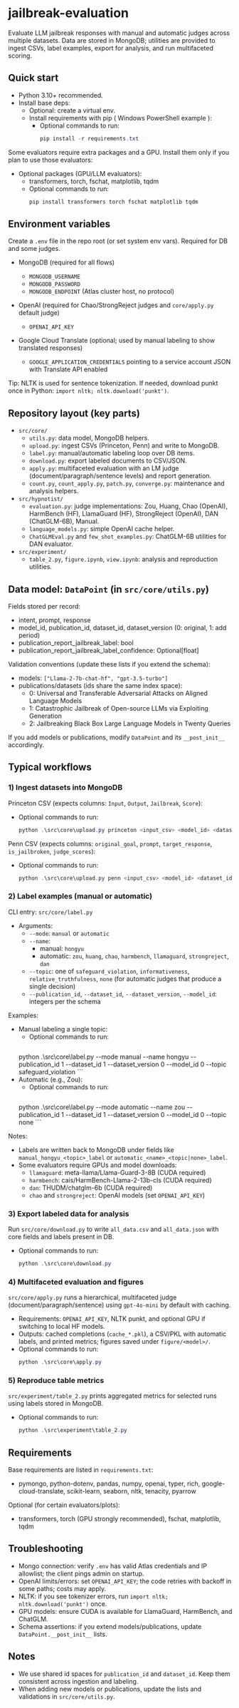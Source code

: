 # jailbreak-evaluation

Evaluate LLM jailbreak responses with manual and automatic judges across multiple datasets. Data are stored in MongoDB; utilities are provided to ingest CSVs, label examples, export for analysis, and run multifaceted scoring.

## Quick start
- Python 3.10+ recommended.
- Install base deps:
    - Optional: create a virtual env.
    - Install requirements with pip ( Windows PowerShell example ):
        - Optional commands to run:
            ```powershell
            pip install -r requirements.txt
            ```

Some evaluators require extra packages and a GPU. Install them only if you plan to use those evaluators:
- Optional packages (GPU/LLM evaluators):
    - transformers, torch, fschat, matplotlib, tqdm
    - Optional commands to run:
        ```powershell
        pip install transformers torch fschat matplotlib tqdm
        ```

## Environment variables
Create a `.env` file in the repo root (or set system env vars). Required for DB and some judges.

- MongoDB (required for all flows)
    - `MONGODB_USERNAME`
    - `MONGODB_PASSWORD`
    - `MONGODB_ENDPOINT` (Atlas cluster host, no protocol)

- OpenAI (required for Chao/StrongReject judges and `core/apply.py` default judge)
    - `OPENAI_API_KEY`

- Google Cloud Translate (optional; used by manual labeling to show translated responses)
    - `GOOGLE_APPLICATION_CREDENTIALS` pointing to a service account JSON with Translate API enabled

Tip: NLTK is used for sentence tokenization. If needed, download punkt once in Python: `import nltk; nltk.download('punkt')`.

## Repository layout (key parts)
- `src/core/`
    - `utils.py`: data model, MongoDB helpers.
    - `upload.py`: ingest CSVs (Princeton, Penn) and write to MongoDB.
    - `label.py`: manual/automatic labeling loop over DB items.
    - `download.py`: export labeled documents to CSV/JSON.
    - `apply.py`: multifaceted evaluation with an LM judge (document/paragraph/sentence levels) and report generation.
    - `count.py`, `count_apply.py`, `patch.py`, `converge.py`: maintenance and analysis helpers.
- `src/hypnotist/`
    - `evaluation.py`: judge implementations: Zou, Huang, Chao (OpenAI), HarmBench (HF), LlamaGuard (HF), StrongReject (OpenAI), DAN (ChatGLM-6B), Manual.
    - `language_models.py`: simple OpenAI cache helper.
    - `ChatGLMEval.py` and `few_shot_examples.py`: ChatGLM-6B utilities for DAN evaluator.
- `src/experiment/`
    - `table_2.py`, `figure.ipynb`, `view.ipynb`: analysis and reproduction utilities.

## Data model: `DataPoint` (in `src/core/utils.py`)
Fields stored per record:
- intent, prompt, response
- model_id, publication_id, dataset_id, dataset_version (0: original, 1: add period)
- publication_report_jailbreak_label: bool
- publication_report_jailbreak_label_confidence: Optional[float]

Validation conventions (update these lists if you extend the schema):
- models: `["Llama-2-7b-chat-hf", "gpt-3.5-turbo"]`
- publications/datasets (ids share the same index space):
    - 0: Universal and Transferable Adversarial Attacks on Aligned Language Models
    - 1: Catastrophic Jailbreak of Open-source LLMs via Exploiting Generation
    - 2: Jailbreaking Black Box Large Language Models in Twenty Queries

If you add models or publications, modify `DataPoint` and its `__post_init__` accordingly.

## Typical workflows

### 1) Ingest datasets into MongoDB
Princeton CSV (expects columns: `Input`, `Output`, `Jailbreak`, `Score`):
- Optional commands to run:
    ```powershell
    python .\src\core\upload.py princeton <input_csv> <model_id> <dataset_id> <dataset_version>
    ```

Penn CSV (expects columns: `original_goal`, `prompt`, `target_response`, `is_jailbroken`, `judge_scores`):
- Optional commands to run:
    ```powershell
    python .\src\core\upload.py penn <input_csv> <model_id> <dataset_id> <dataset_version>
    ```

### 2) Label examples (manual or automatic)
CLI entry: `src/core/label.py`
- Arguments:
    - `--mode`: `manual` or `automatic`
    - `--name`:
        - manual: `hongyu`
        - automatic: `zou`, `huang`, `chao`, `harmbench`, `llamaguard`, `strongreject`, `dan`
    - `--topic`: one of `safeguard_violation`, `informativeness`, `relative_truthfulness`, `none` (for automatic judges that produce a single decision)
    - `--publication_id`, `--dataset_id`, `--dataset_version`, `--model_id`: integers per the schema

Examples:
- Manual labeling a single topic:
    - Optional commands to run:
        ```powershell
    python .\src\core\label.py --mode manual --name hongyu --publication_id 1 --dataset_id 1 --dataset_version 0 --model_id 0 --topic safeguard_violation
        ```
- Automatic (e.g., Zou):
    - Optional commands to run:
        ```powershell
    python .\src\core\label.py --mode automatic --name zou --publication_id 1 --dataset_id 1 --dataset_version 0 --model_id 0 --topic none
        ```

Notes:
- Labels are written back to MongoDB under fields like `manual_hongyu_<topic>_label` or `automatic_<name>_<topic|none>_label`.
- Some evaluators require GPUs and model downloads:
    - `llamaguard`: meta-llama/Llama-Guard-3-8B (CUDA required)
    - `harmbench`: cais/HarmBench-Llama-2-13b-cls (CUDA required)
    - `dan`: THUDM/chatglm-6b (CUDA required)
    - `chao` and `strongreject`: OpenAI models (set `OPENAI_API_KEY`)

### 3) Export labeled data for analysis
Run `src/core/download.py` to write `all_data.csv` and `all_data.json` with core fields and labels present in DB.
- Optional commands to run:
    ```powershell
    python .\src\core\download.py
    ```

### 4) Multifaceted evaluation and figures
`src/core/apply.py` runs a hierarchical, multifaceted judge (document/paragraph/sentence) using `gpt-4o-mini` by default with caching.
- Requirements: `OPENAI_API_KEY`, NLTK punkt, and optional GPU if switching to local HF models.
- Outputs: cached completions (`cache_*.pkl`), a CSV/PKL with automatic labels, and printed metrics; figures saved under `figure/<model>/`.
- Optional commands to run:
    ```powershell
    python .\src\core\apply.py
    ```

### 5) Reproduce table metrics
`src/experiment/table_2.py` prints aggregated metrics for selected runs using labels stored in MongoDB.
- Optional commands to run:
    ```powershell
    python .\src\experiment\table_2.py
    ```

## Requirements
Base requirements are listed in `requirements.txt`:
- pymongo, python-dotenv, pandas, numpy, openai, typer, rich, google-cloud-translate, scikit-learn, seaborn, nltk, tenacity, pyarrow

Optional (for certain evaluators/plots):
- transformers, torch (GPU strongly recommended), fschat, matplotlib, tqdm

## Troubleshooting
- Mongo connection: verify `.env` has valid Atlas credentials and IP allowlist; the client pings admin on startup.
- OpenAI limits/errors: set `OPENAI_API_KEY`; the code retries with backoff in some paths; costs may apply.
- NLTK: if you see tokenizer errors, run `import nltk; nltk.download('punkt')` once.
- GPU models: ensure CUDA is available for LlamaGuard, HarmBench, and ChatGLM.
- Schema assertions: if you extend models/publications, update `DataPoint.__post_init__` lists.

## Notes
- We use shared id spaces for `publication_id` and `dataset_id`. Keep them consistent across ingestion and labeling.
- When adding new models or publications, update the lists and validations in `src/core/utils.py`.
